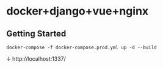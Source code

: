 # docker+django+vue+nginx

## Getting Started
```
docker-compose -f docker-compose.prod.yml up -d --build
``` 

↓ 
http://localhost:1337/

